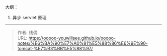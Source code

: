 # 

大纲：

1. 异步 servlet 原理

---

> 作者: 线偶  
> URL: https://ooooo-youwillsee.github.io/ooooo-notes/%E6%BA%90%E7%A0%81%E5%88%86%E6%9E%90-tomcat-%E7%B3%BB%E5%88%97/  

